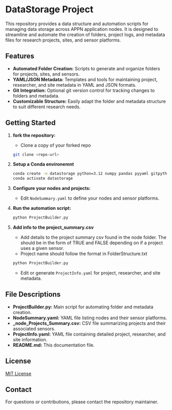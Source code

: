# DataStorage Project

This repository provides a data structure and automation scripts for managing data storage across APPN application nodes. It is designed to streamline and automate the creation of folders, project logs, and metadata files for research projects, sites, and sensor platforms.

## Features

- **Automated Folder Creation:** Scripts to generate and organize folders for projects, sites, and sensors.
- **YAML/JSON Metadata:** Templates and tools for maintaining project, researcher, and site metadata in YAML and JSON formats.
- **Git Integration:** Optional git version control for tracking changes to folders and metadata.
- **Customizable Structure:** Easily adapt the folder and metadata structure to suit different research needs.


## Getting Started

1. **fork the repository:**
   - Clone a copy of your forked repo
   ```bash
   git clone <repo-url>
   ```
2. **Setup a Conda environemnt**
   ```bash
   conda create -n datastorage python=3.12 numpy pandas pyyaml gitpython git
   conda activate datastorage
   ```


3. **Configure your nodes and projects:**
   - Edit `NodeSummary.yaml` to define your nodes and sensor platforms.


4. **Run the automation script:**
   ```bash
   python ProjectBuilder.py
   ```
5. **Add info to the project_summary.csv**
   - Add details to the project summary csv found in the node folder. The should be in the form of TRUE and FALSE depending on if a project uses a given sensor.  
   - Project name should follow the format in FolderStructure.txt
   ```bash
   python ProjectBuilder.py
   ```
   - Edit or generate `ProjectInfo.yaml` for project, researcher, and site metadata.

## File Descriptions

- **ProjectBuilder.py:** Main script for automating folder and metadata creation.
- **NodeSummary.yaml:** YAML file listing nodes and their sensor platforms.
- **_node_Projects_Summary.csv:** CSV file summarizing projects and their associated sensors.
- **ProjectInfo.yaml:** YAML file containing detailed project, researcher, and site information.
- **README.md:** This documentation file.


## License

[MIT License](LICENSE)

## Contact

For questions or contributions, please contact the repository maintainer.
